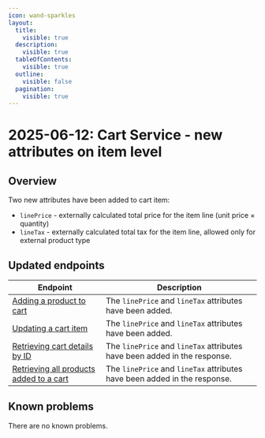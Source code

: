 ```yaml
---
icon: wand-sparkles
layout:
  title:
    visible: true
  description:
    visible: true
  tableOfContents:
    visible: true
  outline:
    visible: false
  pagination:
    visible: true
---
```


# 2025-06-12: Cart Service - new attributes on item level

## Overview

Two new attributes have been added to cart item:

* `linePrice` - externally calculated total price for the item line (unit price × quantity)
* `lineTax` - externally calculated total tax for the item line, allowed only for external product type

## Updated endpoints

| Endpoint                                                                                                                                                                                   | Description                                                            |
|--------------------------------------------------------------------------------------------------------------------------------------------------------------------------------------------|------------------------------------------------------------------------|
| [Adding a product to cart](https://developer.emporix.io/api-references/api-guides-and-references/checkout/cart/api-reference/cart-items#post-cart-tenant-carts-cartid-items)                    | The `linePrice` and `lineTax` attributes have been added.  |
| [Updating a cart item](https://developer.emporix.io/api-references/api-guides-and-references/checkout/cart/api-reference/cart-items#put-cart-tenant-carts-cartid-items-itemid)                    | The `linePrice` and `lineTax` attributes have been added.  |
| [Retrieving cart details by ID](https://developer.emporix.io/api-references/api-guides-and-references/checkout/cart/api-reference/carts#get-cart-tenant-carts-cartid)                      |The `linePrice` and `lineTax` attributes have been added in the response.  |
| [Retrieving all products added to a cart](https://developer.emporix.io/api-references/api-guides-and-references/checkout/cart/api-reference/cart-items#get-cart-tenant-carts-cartid-items)                      |The `linePrice` and `lineTax` attributes have been added in the response.  |

## Known problems

There are no known problems.
